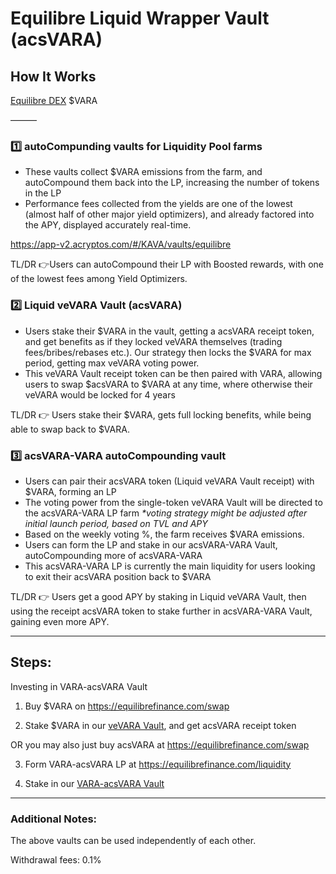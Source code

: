 # Equilibre Liquid Wrapper Vault (acsVARA)

## How It Works

[Equilibre DEX](https://equilibrefinance.com/) $VARA

———

### 1️⃣ autoCompunding vaults for Liquidity Pool farms
- These vaults collect $VARA emissions from the farm, and autoCompound them back into the LP, increasing the number of tokens in the LP
- Performance fees collected from the yields are one of the lowest (almost half of other major yield optimizers), and already factored into the APY, displayed accurately real-time.

https://app-v2.acryptos.com/#/KAVA/vaults/equilibre

TL/DR 👉Users can autoCompound their LP with Boosted rewards, with one of the lowest fees among Yield Optimizers.

### 2️⃣ Liquid veVARA Vault (acsVARA)
- Users stake their $VARA in the vault, getting a acsVARA receipt token, and get benefits as if they locked veVARA themselves (trading fees/bribes/rebases etc.). Our strategy then locks the $VARA for max period, getting max veVARA voting power.
- This veVARA Vault receipt token can be then paired with VARA, allowing users to swap $acsVARA to $VARA at any time, where otherwise their veVARA would be locked for 4 years

TL/DR 👉 Users stake their $VARA, gets full locking benefits, while being able to swap back to $VARA.

### 3️⃣ acsVARA-VARA autoCompounding vault
- Users can pair their acsVARA token (Liquid veVARA Vault receipt) with $VARA, forming an LP
- The voting power from the single-token veVARA Vault will be directed to the acsVARA-VARA LP farm
_*voting strategy might be adjusted after initial launch period, based on TVL and APY_
- Based on the weekly voting %, the farm receives $VARA emissions.
- Users can form the LP and stake in our acsVARA-VARA Vault, autoCompounding more of acsVARA-VARA
- This acsVARA-VARA LP is currently the main liquidity for users looking to exit their acsVARA position back to $VARA

TL/DR 👉 Users get a good APY by staking in Liquid veVARA Vault, then using the receipt acsVARA token to stake further in acsVARA-VARA Vault, gaining even more APY.

---

## Steps:
Investing in VARA-acsVARA Vault

1) Buy $VARA on https://equilibrefinance.com/swap

2) Stake $VARA in our [veVARA Vault](https://app.acryptos.com/vaults/2222/0x53a5dD07127739e5038cE81eff24ec503A6CC479), and get acsVARA receipt token

OR you may also just buy acsVARA at https://equilibrefinance.com/swap

3) Form VARA-acsVARA LP at https://equilibrefinance.com/liquidity

4) Stake in our [VARA-acsVARA Vault](https://app.acryptos.com/vaults/2222/0x742D5c9Bd27693Da1E982aDCf0f89BEC40A671Ef)

---

### Additional Notes:

The above vaults can be used independently of each other.

Withdrawal fees: 0.1%
